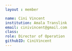 ```yaml
--- 
layout : member 

name: Cini Vincent
institution: Amala Translink 
email: cinivincent@gmail.com
class:
role: Director of Operation
githubID: CiniVincent
--- 
```

